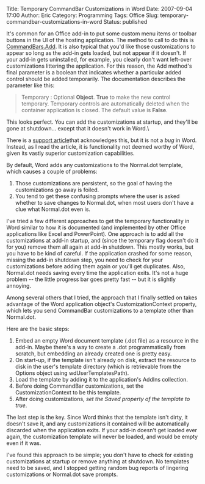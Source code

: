 Title: Temporary CommandBar Customizations in Word
Date: 2007-09-04 17:00
Author: Eric
Category: Programming
Tags: Office
Slug: temporary-commandbar-customizations-in-word
Status: published

It's common for an Office add-in to put some custom menu items or
toolbar buttons in the UI of the hosting application. The method to call
to do this is
[CommandBars.Add](http://msdn2.microsoft.com/de-de/library/microsoft.office.core.commandbarcontrols.add(VS.80).aspx).
It is also typical that you'd like those customizations to appear so
long as the add-in gets loaded, but not appear if it doesn't. If your
add-in gets uninstalled, for example, you clearly don't want left-over
customizations littering the application. For this reason, the Add
method's final parameter is a boolean that indicates whether a
particular added control should be added temporarily. The documentation
describes the parameter like this:

> Temporary
> :   Optional **Object**. **True** to make the new control temporary.
>     Temporary controls are automatically deleted when the container
>     application is closed. The default value is **False**.
>
This looks perfect. You can add the customizations at startup, and
they'll be gone at shutdown... except that it doesn't work in Word.\
<!--more-->

There is a [support
article](http://support.microsoft.com/default.aspx?scid=kb;en-us;212616)that
acknowledges this, but it is not a *bug* in Word. Instead, as I read the
article, it is functionality not deemed worthy of Word, given its vastly
superior customization capabilities.

By default, Word adds any customizations to the Normal.dot template,
which causes a couple of problems:

1.  Those customizations are persistent, so the goal of having the
    customizations go away is foiled.
2.  You tend to get these confusing prompts where the user is asked
    whether to save changes to Normal.dot, when most users don't have a
    clue what Normal.dot even is.

I've tried a few different approaches to get the temporary functionality
in Word similar to how it is documented (and implemented by other Office
applications like Excel and PowerPoint). One approach is to add all the
customizations at add-in startup, and (since the temporary flag doesn't
do it for you) remove them all again at add-in shutdown. This mostly
works, but you have to be kind of careful. If the application crashed
for some reason, missing the add-in shutdown step, you need to check for
your customizations before adding them again or you'll get duplicates.
Also, Normal.dot needs saving every time the application exits. It's not
a huge problem -- the little progress bar goes pretty fast -- but it is
slightly annoying.

Among several others that I tried, the approach that I finally settled
on takes advantage of the Word application object's CustomizationContext
property, which lets you send CommandBar customizations to a
template other than Normal.dot.

Here are the basic steps:

1.  Embed an empty Word document template (.dot file) as a resource in
    the add-in. Maybe there's a way to create a .dot programmatically
    from scratch, but embedding an already created one is pretty easy.
2.  On start-up, if the template isn't already on disk, extract the
    resource to disk in the user's template directory (which is
    retrievable from the Options object using wdUserTemplatesPath).
3.  Load the template by adding it to the application's
    AddIns collection.
4.  Before doing CommandBar customizations, set the CustomizationContext
    to be this template.
5.  After doing customizations, *set the Saved property of the template
    to true*.

The last step is the key. Since Word thinks that the template isn't
dirty, it doesn't save it, and any customizations it contained will be
automatically discarded when the application exits. If your add-in
doesn't get loaded ever again, the customization template will never be
loaded, and would be empty even if it was.

I've found this approach to be simple; you don't have to check for
existing customizations at startup or remove anything at shutdown. No
templates need to be saved, and I stopped getting random bug reports of
lingering customizations or Normal.dot save prompts.
